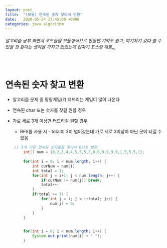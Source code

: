 ```yaml
---
layout: post
title:  "(모듈) 연속된 숫자 찾아서 변환"
date:   2020-05-24 17:45:00 +0900
categories: java algorithm  
---
```




###### 알고리즘 공부 하면서 코드들을 모듈형식으로 만들면 기억도 쉽고, 여기저기 갔다 쓸 수 있을 것 같다는 생각을 가지고 있었는데 갑자기 포스팅 해봄,,,

<br>

# 연속된 숫자 찾고 변환

* 알고리즘 문제 중 팡팡게임(?) 터뜨리는 게임이 많이 나온다

* 연속된 char 또는 숫자를 찾길 원할 경우

* 가로 세로 3개 이상만 터뜨리길 원할 경우

  * BFS를 사용 시 - total이 3이 넘어갔는데 가로 세로 3이상이 아닌 곳이 터질 수 있음

   

```java
    // 3개 이상 연속된 숫자들을 찾아서 0으로 변환 
		int[] num = {8,2,3,4,4,5,5,5,3,8,6,9,9,9,9,1,5,5,5,1};
		
		for(int i = 0; i < num.length; i++) {
			int curNum = num[i];
			int total = 1;
			for(int j = i+1; j < num.length; j++) {
				if(curNum != num[j]) break;
				total++;
			}
			if(total >= 3) {
				for(int j = i; j < i+total; j++) {
					num[j] = 0;
				}
			}
		}

		
		for(int i = 0; i < num.length; i++) {
			System.out.print(num[i] + " ");
		}
```

